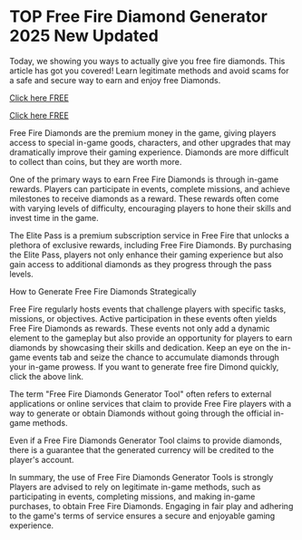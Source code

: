 # TOP Free Fire Diamond Generator 2025 New Updated

Today, we showing you ways to actually give you free fire diamonds. This article has got you covered! Learn legitimate methods and avoid scams for a safe and secure way to earn and enjoy free Diamonds.

[Click here FREE](https://appbitly.com/freefire1)

[Click here FREE](https://appbitly.com/freefire1)

Free Fire Diamonds are the premium money in the game, giving players access to special in-game goods, characters, and other upgrades that may dramatically improve their gaming experience. Diamonds are more difficult to collect than coins, but they are worth more.

One of the primary ways to earn Free Fire Diamonds is through in-game rewards. Players can participate in events, complete missions, and achieve milestones to receive diamonds as a reward. These rewards often come with varying levels of difficulty, encouraging players to hone their skills and invest time in the game.

The Elite Pass is a premium subscription service in Free Fire that unlocks a plethora of exclusive rewards, including Free Fire Diamonds. By purchasing the Elite Pass, players not only enhance their gaming experience but also gain access to additional diamonds as they progress through the pass levels.

How to Generate Free Fire Diamonds Strategically

Free Fire regularly hosts events that challenge players with specific tasks, missions, or objectives. Active participation in these events often yields Free Fire Diamonds as rewards. These events not only add a dynamic element to the gameplay but also provide an opportunity for players to earn diamonds by showcasing their skills and dedication. Keep an eye on the in-game events tab and seize the chance to accumulate diamonds through your in-game prowess. If you want to generate free fire Dimond quickly, click the above link.

The term "Free Fire Diamonds Generator Tool" often refers to external applications or online services that claim to provide Free Fire players with a way to generate or obtain Diamonds without going through the official in-game methods.

Even if a Free Fire Diamonds Generator Tool claims to provide diamonds, there is a guarantee that the generated currency will be credited to the player's account.

In summary, the use of Free Fire Diamonds Generator Tools is strongly Players are advised to rely on legitimate in-game methods, such as participating in events, completing missions, and making in-game purchases, to obtain Free Fire Diamonds. Engaging in fair play and adhering to the game's terms of service ensures a secure and enjoyable gaming experience.
